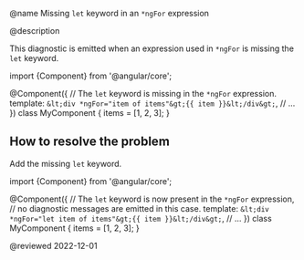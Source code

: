 @name Missing `let` keyword in an `*ngFor` expression

@description

This diagnostic is emitted when an expression used in `*ngFor` is missing the `let` keyword.

<code-example format="typescript" language="typescript">

import {Component} from '&commat;angular/core';

&commat;Component({
  // The `let` keyword is missing in the `*ngFor` expression.
  template: `&lt;div *ngFor="item of items"&gt;{{ item }}&lt;/div&gt;`,
  // &hellip;
})
class MyComponent {
  items = [1, 2, 3];
}

</code-example>

## How to resolve the problem

Add the missing `let` keyword.

<code-example format="typescript" language="typescript">

import {Component} from '&commat;angular/core';

&commat;Component({
  // The `let` keyword is now present in the `*ngFor` expression,
  // no diagnostic messages are emitted in this case.
  template: `&lt;div *ngFor="let item of items"&gt;{{ item }}&lt;/div&gt;`,
  // &hellip;
})
class MyComponent {
  items = [1, 2, 3];
}

</code-example>

<!-- links -->

<!-- external links -->

<!-- end links -->

@reviewed 2022-12-01
